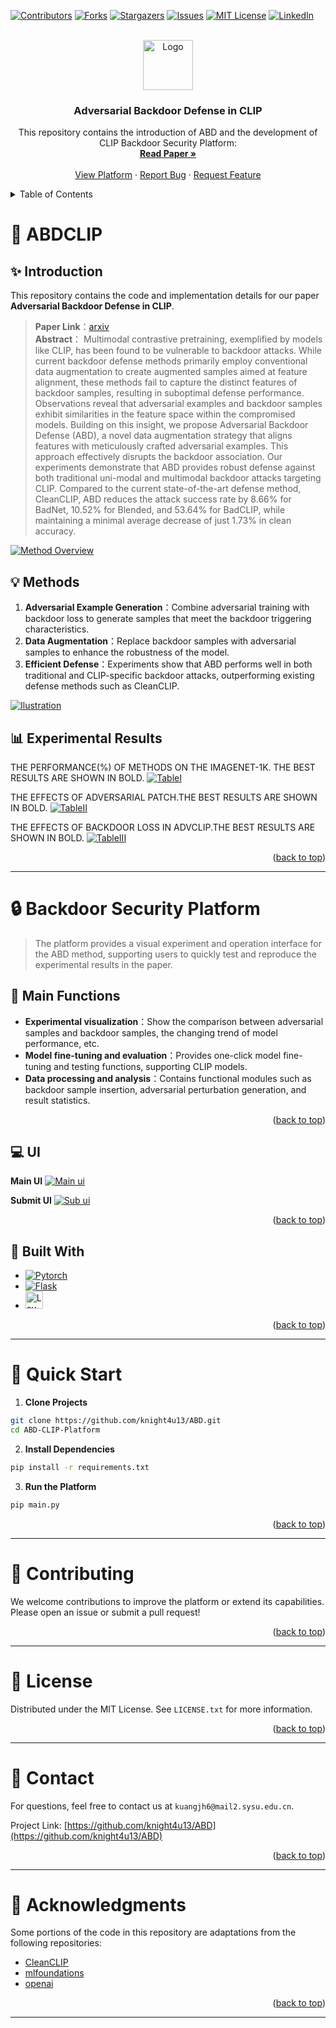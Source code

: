 <!-- Improved compatibility of back to top link: See: https://github.com/othneildrew/Best-README-Template/pull/73 -->
<a id="readme-top"></a>
<!--
*** Thanks for checking out the Best-README-Template. If you have a suggestion
*** that would make this better, please fork the repo and create a pull request
*** or simply open an issue with the tag "enhancement".
*** Don't forget to give the project a star!
*** Thanks again! Now go create something AMAZING! :D
-->



<!-- PROJECT SHIELDS -->
<!--
*** I'm using markdown "reference style" links for readability.
*** Reference links are enclosed in brackets [ ] instead of parentheses ( ).
*** See the bottom of this document for the declaration of the reference variables
*** for contributors-url, forks-url, etc. This is an optional, concise syntax you may use.
*** https://www.markdownguide.org/basic-syntax/#reference-style-links
-->
[![Contributors][contributors-shield]][contributors-url]
[![Forks][forks-shield]][forks-url]
[![Stargazers][stars-shield]][stars-url]
[![Issues][issues-shield]][issues-url]
[![MIT License][license-shield]][license-url]
[![LinkedIn][linkedin-shield]][linkedin-url]



<!-- PROJECT LOGO -->
<br />
<div align="center">
  <a href="https://github.com/knight4u13/ABD">
    <img src="images/logo.png" alt="Logo" width="80" height="80">
  </a>

  <h3 align="center">Adversarial Backdoor Defense in CLIP</h3>

  <p align="center">
    This repository contains the introduction of ABD and the development of CLIP Backdoor Security Platform:
    <br />
    <a href="https://github.com/knight4u13/ABD"><strong>Read Paper »</strong></a>
    <br />
    <br />
    <a href="https://github.com/knight4u13/ABD">View Platform</a>
    ·
    <a href="https://github.com/knight4u13/ABD/issues/new?assignees=&labels=bug&projects=&template=bug-report---.md">Report Bug</a>
    ·
    <a href="https://github.com/knight4u13/ABD/issues/new?assignees=&labels=enhancement&projects=&template=feature-request---.md">Request Feature</a>
  </p>
</div>



<!-- TABLE OF CONTENTS -->
<details>
  <summary>Table of Contents</summary>
  <ol>
    <li>
      <a href="#-ABDCLIP">Paper</a>
      <ul>
        <li><a href="#-introduction">Introduction</a></li>
        <li><a href="#-methods">Methods</a></li>
        <li><a href="#-experimental-results">Experimental Results</a></li>
      </ul>
    </li>
    <li>
      <a href="#-Backdoor-Security-Platform">Backdoor Security Platform</a>
      <ul>
        <li><a href="#-main-functions">Main Functions</a></li>
        <li><a href="#-ui">UI</a></li>
        <li><a href="#-built-with">Built With</a></li>
      </ul>
    </li>
    <li>
      <a href="#-quick-start">Quick Start</a>
    </li>
    <li><a href="#-contributing">Contributing</a></li>
    <li><a href="#-license">License</a></li>
    <li><a href="#-contact">Contact</a></li>
    <li><a href="#-acknowledgments">Acknowledgments</a></li>
  </ol>
</details>



<!-- ABOUT THE PROJECT -->
# 📘 ABDCLIP
## ✨ Introduction 
This repository contains the code and implementation details for our paper **Adversarial Backdoor Defense in CLIP**.

> **Paper Link**：[arxiv](https://arxiv.org/abs/2409.15968)  
> **Abstract**：
Multimodal contrastive pretraining, exemplified by models like CLIP, has been found to be vulnerable to backdoor attacks. While current backdoor defense methods primarily employ conventional data augmentation to create augmented samples aimed at feature alignment, these methods fail to capture the distinct features of backdoor samples, resulting in suboptimal defense performance. Observations reveal that adversarial examples and backdoor samples exhibit similarities in the feature space within the compromised models. Building on this insight, we propose Adversarial Backdoor Defense (ABD), a novel data augmentation strategy that aligns features with meticulously crafted adversarial examples. This approach effectively disrupts the backdoor association. Our experiments demonstrate that ABD provides robust defense against both traditional uni-modal and multimodal backdoor attacks targeting CLIP. Compared to the current state-of-the-art defense method, CleanCLIP, ABD reduces the attack success rate by 8.66% for BadNet, 10.52% for Blended, and 53.64% for BadCLIP, while maintaining a minimal average decrease of just 1.73% in clean accuracy.

[![Method Overview][Paper-image-1]](https://arxiv.org/abs/2409.15968)   

## 💡 Methods
1. **Adversarial Example Generation**：Combine adversarial training with backdoor loss to generate samples that meet the backdoor triggering characteristics.  
2. **Data Augmentation**：Replace backdoor samples with adversarial samples to enhance the robustness of the model.  
3. **Efficient Defense**：Experiments show that ABD performs well in both traditional and CLIP-specific backdoor attacks, outperforming existing defense methods such as CleanCLIP. 

[![Ilustration][Paper-image-2]](https://arxiv.org/abs/2409.15968)  


## 📊 Experimental Results
THE PERFORMANCE(%) OF METHODS ON THE IMAGENET-1K. THE BEST RESULTS ARE SHOWN IN BOLD.
[![TableI][Paper-table-1]](https://arxiv.org/abs/2409.15968)

THE EFFECTS OF ADVERSARIAL PATCH.THE BEST RESULTS ARE SHOWN IN BOLD.
[![TableII][Paper-table-2]](https://arxiv.org/abs/2409.15968)  

THE EFFECTS OF BACKDOOR LOSS IN ADVCLIP.THE BEST RESULTS ARE SHOWN IN BOLD.
[![TableIII][Paper-table-3]](https://arxiv.org/abs/2409.15968)  

<p align="right">(<a href="#readme-top">back to top</a>)</p>

---

# 🔒 Backdoor Security Platform

> The platform provides a visual experiment and operation interface for the ABD method, supporting users to quickly test and reproduce the experimental results in the paper.

## 🌟 Main Functions

- **Experimental visualization**：Show the comparison between adversarial samples and backdoor samples, the changing trend of model performance, etc. 
- **Model fine-tuning and evaluation**：Provides one-click model fine-tuning and testing functions, supporting CLIP models. 
- **Data processing and analysis**：Contains functional modules such as backdoor sample insertion, adversarial perturbation generation, and result statistics.

<p align="right">(<a href="#readme-top">back to top</a>)</p>

## 💻 UI

**Main UI**
[![Main ui][Main-ui]](https://arxiv.org/abs/2409.15968)   

**Submit UI**
[![Sub ui][Sub-ui]](https://arxiv.org/abs/2409.15968)    

<p align="right">(<a href="#readme-top">back to top</a>)</p>

## 🧱 Built With

* [![Pytorch][Pytorch.com]][Pytorch-url]
* [![Flask][Flask.com]][Flask-url]
* [<img src="https://res.layui.dev/static/images/layui/logo.png" alt="LayUI" height="28">][LayUI-url]

<p align="right">(<a href="#readme-top">back to top</a>)</p>

---

# 🚀 Quick Start  

1. **Clone Projects**  
```bash  
git clone https://github.com/knight4u13/ABD.git  
cd ABD-CLIP-Platform 
```

2. **Install Dependencies** 
```bash
pip install -r requirements.txt
```

3. **Run the Platform** 
```bash
pip main.py
```

<p align="right">(<a href="#readme-top">back to top</a>)</p>

---

# 🤝 Contributing

We welcome contributions to improve the platform or extend its capabilities. Please open an issue or submit a pull request!

<p align="right">(<a href="#readme-top">back to top</a>)</p>

---

# 📜 License

Distributed under the MIT License. See `LICENSE.txt` for more information.

<p align="right">(<a href="#readme-top">back to top</a>)</p>

---

# 📧 Contact

For questions, feel free to contact us at `kuangjh6@mail2.sysu.edu.cn`.

Project Link: [https://github.com/knight4u13/ABD](https://github.com/knight4u13/ABD)

<p align="right">(<a href="#readme-top">back to top</a>)</p>

---

# 🙏 Acknowledgments

Some portions of the code in this repository are adaptations from the following repositories:

* [CleanCLIP](https://github.com/nishadsinghi/CleanCLIP)
* [mlfoundations](https://github.com/mlfoundations/open_clip)
* [openai](https://github.com/openai/CLIP)

<p align="right">(<a href="#readme-top">back to top</a>)</p>

---
<!-- MARKDOWN LINKS & IMAGES -->
<!-- https://www.markdownguide.org/basic-syntax/#reference-style-links -->
[contributors-shield]: https://img.shields.io/github/contributors/github_username/repo_name.svg?style=for-the-badge
[contributors-url]: https://github.com/github_username/repo_name/graphs/contributors
[forks-shield]: https://img.shields.io/github/forks/github_username/repo_name.svg?style=for-the-badge
[forks-url]: https://github.com/github_username/repo_name/network/members
[stars-shield]: https://img.shields.io/github/stars/github_username/repo_name.svg?style=for-the-badge
[stars-url]: https://github.com/github_username/repo_name/stargazers
[issues-shield]: https://img.shields.io/github/issues/github_username/repo_name.svg?style=for-the-badge
[issues-url]: https://github.com/github_username/repo_name/issues
[license-shield]: https://img.shields.io/github/license/github_username/repo_name.svg?style=for-the-badge
[license-url]: https://github.com/github_username/repo_name/blob/master/LICENSE.txt
[linkedin-shield]: https://img.shields.io/badge/-LinkedIn-black.svg?style=for-the-badge&logo=linkedin&colorB=555
[linkedin-url]: https://linkedin.com/in/linkedin_username
[product-screenshot]: images/screenshot.png
[Next.js]: https://img.shields.io/badge/next.js-000000?style=for-the-badge&logo=nextdotjs&logoColor=white
[Next-url]: https://nextjs.org/
[React.js]: https://img.shields.io/badge/React-20232A?style=for-the-badge&logo=react&logoColor=61DAFB
[React-url]: https://reactjs.org/
[Vue.js]: https://img.shields.io/badge/Vue.js-35495E?style=for-the-badge&logo=vuedotjs&logoColor=4FC08D
[Vue-url]: https://vuejs.org/
[Angular.io]: https://img.shields.io/badge/Angular-DD0031?style=for-the-badge&logo=angular&logoColor=white
[Angular-url]: https://angular.io/
[Svelte.dev]: https://img.shields.io/badge/Svelte-4A4A55?style=for-the-badge&logo=svelte&logoColor=FF3E00
[Svelte-url]: https://svelte.dev/
[Laravel.com]: https://img.shields.io/badge/Laravel-FF2D20?style=for-the-badge&logo=laravel&logoColor=white
[Laravel-url]: https://laravel.com
[Bootstrap.com]: https://img.shields.io/badge/Bootstrap-563D7C?style=for-the-badge&logo=bootstrap&logoColor=white
[Bootstrap-url]: https://getbootstrap.com
[JQuery.com]: https://img.shields.io/badge/jQuery-0769AD?style=for-the-badge&logo=jquery&logoColor=white
[JQuery-url]: https://jquery.com 

<!-- added by kjh -->
[Paper-image-1]: images/advdefense.png
[Paper-image-2]: images/advexplanation.png
[Paper-table-1]: images/table1.png
[Paper-table-2]: images/table2.png
[Paper-table-3]: images/table3.png
[Main-ui]: images/visualization.png
[Sub-ui]: images/defense.png
[Flask.com]: https://img.shields.io/badge/Flask-000000?style=for-the-badge&logo=Flask&logoColor=white
[Flask-url]: https://flask.palletsprojects.com/en/stable/
[Pytorch.com]: https://img.shields.io/badge/PyTorch-EE4C2C?style=for-the-badge&logo=pytorch&logoColor=white
[Pytorch-url]: https://flask.palletsprojects.com/en/stable/
[LayUI.com]: https://res.layui.dev/static/images/layui/logo.png
[LayUI-url]: https://layui.dev/
